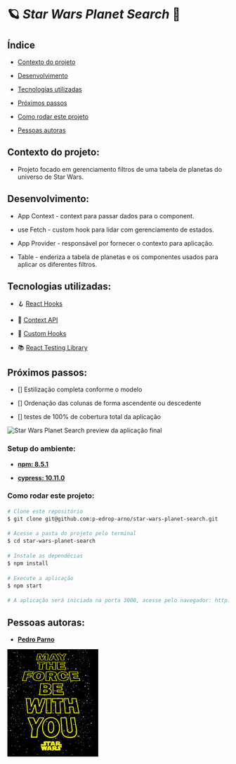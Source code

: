 # 🪐 *Star Wars Planet Search* 🔭


## **Índice**


- <a href = "contexto-do-projeto">Contexto do projeto</a>

- <a href = "desenvolvimento">Desenvolvimento</a>

- <a href = "tecnologias-utilizadas">Tecnologias utilizadas</a>

- <a href = "proximos-passo">Próximos passos</a>

- <a href = "como-rodar-este-projeto">Como rodar este projeto</a>

- <a href = "pessoas-autoras">Pessoas autoras</a>


## **Contexto do projeto:**


- Projeto focado em gerenciamento filtros de uma tabela de planetas do universo de Star Wars.


## **Desenvolvimento:**


- App Context - context para passar dados para o component.

- use Fetch - custom hook para lidar com gerenciamento de estados.

- App Provider - responsável por fornecer o contexto para aplicação.

- Table - enderiza a tabela de planetas e os componentes usados para aplicar os diferentes filtros.


## **Tecnologias utilizadas:**


- 🪝 [React Hooks](https://legacy.reactjs.org/docs/hooks-intro.html)

- 🔗 [Context API](https://legacy.reactjs.org/docs/context.html#api)

- 🎣 [Custom Hooks](https://legacy.reactjs.org/docs/hooks-custom.html)

- 📚 [React Testing Library](https://testing-library.com/docs/react-testing-library/intro/) 


## **Próximos passos:**


- [] Estilização completa conforme o modelo

- [] Ordenação das colunas de forma ascendente ou descedente

- [] testes de 100% de cobertura total da aplicação

![Star Wars Planet Search](./req-9.gif)
preview da aplicação final


### **Setup do ambiente:**


- [**npm: 8.5.1**](https://www.npmjs.com/package/npm/v/8.5.1)

- [**cypress: 10.11.0**](https://docs.cypress.io/guides/references/changelog#10-11-0)


### **Como rodar este projeto:**


 ```bash
 # Clone este repositório
 $ git clone git@github.com:p-edrop-arno/star-wars-planet-search.git

 # Acesse a pasta do projeto pelo terminal
 $ cd star-wars-planet-search

 # Instale as dependêcias
 $ npm install

 # Execute a aplicação
 $ npm start

 # A aplicação será iniciada na porta 3000, acesse pelo navegador: http://localhost:3000
 ```


## Pessoas autoras:

- <a href = "https://www.linkedin.com/in/pedro-parno-figueiredo/">**Pedro Parno**</a>

![may the force be with you](end-image.jpeg)